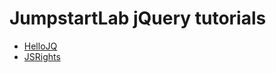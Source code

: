 # JumpstartLab jQuery tutorials

* [HelloJQ](http://tutorials.jumpstartlab.com/projects/javascript/jquery/hellojq.html)
* [JSRights](http://tutorials.jumpstartlab.com/projects/javascript/jquery/jsrights.html)
